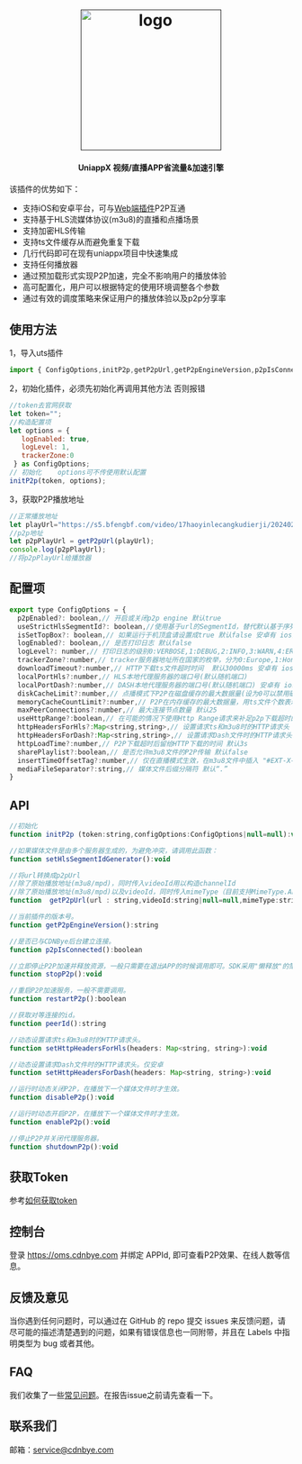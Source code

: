 <h1 align="center"><a href="" target="_blank" rel="noopener noreferrer"><img width="250" src="https://www.cdnbye.com/img/logo.png" alt="logo"></a></h1>
<h4 align="center">UniappX 视频/直播APP省流量&加速引擎</h4>


该插件的优势如下：
- 支持iOS和安卓平台，可与[Web端插件](https://gitee.com/cdnbye/hlsjs-p2p-engine)P2P互通
- 支持基于HLS流媒体协议(m3u8)的直播和点播场景
- 支持加密HLS传输
- 支持ts文件缓存从而避免重复下载
- 几行代码即可在现有uniappx项目中快速集成
- 支持任何播放器
- 通过预加载形式实现P2P加速，完全不影响用户的播放体验
- 高可配置化，用户可以根据特定的使用环境调整各个参数
- 通过有效的调度策略来保证用户的播放体验以及p2p分享率

## 使用方法
1，导入uts插件
```javascript
import { ConfigOptions,initP2p,getP2pUrl,getP2pEngineVersion,p2pIsConnected,stopP2p } from "@/uni_modules/cdnbye-swarmcloud";
```

2，初始化插件，必须先初始化再调用其他方法 否则报错
```javascript
//token去官网获取
let token="";
//构造配置项
let options = {
   logEnabled: true,
   logLevel: 1,
   trackerZone:0
 } as ConfigOptions;
// 初始化    options可不传使用默认配置
initP2p(token, options);
```

3，获取P2P播放地址
```javascript
//正常播放地址
let playUrl="https://s5.bfengbf.com/video/17haoyinlecangkudierji/20240216/index.m3u8";
//p2p地址
let p2pPlayUrl = getP2pUrl(playUrl);
console.log(p2pPlayUrl);
//将p2pPlayUrl给播放器
```

## 配置项
```javascript
export type ConfigOptions = {
  p2pEnabled?: boolean,// 开启或关闭p2p engine 默认true
  useStrictHlsSegmentId?: boolean,//使用基于url的SegmentId，替代默认基于序列号的 默认false
  isSetTopBox?: boolean,// 如果运行于机顶盒请设置成true 默认false 安卓有 ios没有
  logEnabled?: boolean,// 是否打印日志 默认false
  logLevel?: number,// 打印日志的级别0:VERBOSE,1:DEBUG,2:INFO,3:WARN,4:ERROR 默认3
  trackerZone?:number,// tracker服务器地址所在国家的枚举，分为0:Europe,1:HongKong,2:USA 默认0
  downloadTimeout?:number,// HTTP下载ts文件超时时间  默认30000ms 安卓有 ios没有
  localPortHls?:number,// HLS本地代理服务器的端口号(默认随机端口)
  localPortDash?:number,// DASH本地代理服务器的端口号(默认随机端口) 安卓有 ios没有
  diskCacheLimit?:number,// 点播模式下P2P在磁盘缓存的最大数据量(设为0可以禁用磁盘缓存) 默认2000*1024*1024
  memoryCacheCountLimit?:number,// P2P在内存缓存的最大数据量，用ts文件个数表示 默认15
  maxPeerConnections?:number,// 最大连接节点数量 默认25
  useHttpRange?:boolean,// 在可能的情况下使用Http Range请求来补足p2p下载超时的剩余部分数据 默认true
  httpHeadersForHls?:Map<string,string>,// 设置请求ts和m3u8时的HTTP请求头 默认null
  httpHeadersForDash?:Map<string,string>,// 设置请求Dash文件时的HTTP请求头 默认null 安卓有 ios没有
  httpLoadTime?:number,// P2P下载超时后留给HTTP下载的时间 默认3s
  sharePlaylist?:boolean,// 是否允许m3u8文件的P2P传输 默认false
  insertTimeOffsetTag?:number,// 仅在直播模式生效，在m3u8文件中插入 "#EXT-X-START:TIME-OFFSET=[timeOffset]"，强制播放器从某个位置开始加载，其中 [timeOffset] 是在播放列表的偏移量，如果为负则从播放列表结尾往前偏移（单位：秒）
  mediaFileSeparator?:string,// 媒体文件后缀分隔符 默认“.”
}
```

## API
```javascript
//初始化
function initP2p (token:string,configOptions:ConfigOptions|null=null):void

//如果媒体文件是由多个服务器生成的，为避免冲突，请调用此函数：
function setHlsSegmentIdGenerator():void

//将url转换成p2pUrl
//除了原始播放地址(m3u8/mpd)，同时传入videoId用以构造channelId
//除了原始播放地址(m3u8/mpd)以及videoId，同时传入mimeType（目前支持MimeType.APPLICATION_M3U8和MimeType.APPLICATION_MPD），用于无".m3u8"或".mpd"后缀的url。传入字符串m3u8或mpd
function  getP2pUrl(url : string,videoId:string|null=null,mimeType:string|null=null) : string

//当前插件的版本号。
function getP2pEngineVersion():string

//是否已与CDNBye后台建立连接。
function p2pIsConnected():boolean

//立即停止P2P加速并释放资源，一般只需要在退出APP的时候调用即可。SDK采用"懒释放"的策略，只有在重启p2p的时候才释放资源。对于性能较差的设备起播耗时可能比较明显，建议在视频播放之前提前调用 engine.stopP2p() 。
function stopP2p():void

//重启P2P加速服务，一般不需要调用。
function restartP2p():boolean

//获取对等连接的id。
function peerId():string

//动态设置请求ts和m3u8时的HTTP请求头。
function setHttpHeadersForHls(headers: Map<string, string>):void

//动态设置请求Dash文件时的HTTP请求头。仅安卓
function setHttpHeadersForDash(headers: Map<string, string>):void

//运行时动态关闭P2P，在播放下一个媒体文件时才生效。
function disableP2p():void

//运行时动态开启P2P，在播放下一个媒体文件时才生效。
function enableP2p():void

//停止P2P并关闭代理服务器。
function shutdownP2p():void

```

## 获取Token
参考[如何获取token](https://www.cdnbye.com/cn/bindings.html#%E7%BB%91%E5%AE%9A-app-id-%E5%B9%B6%E8%8E%B7%E5%8F%96token)

## 控制台
登录 https://oms.cdnbye.com 并绑定 APPId, 即可查看P2P效果、在线人数等信息。

## 反馈及意见
当你遇到任何问题时，可以通过在 GitHub 的 repo 提交 issues 来反馈问题，请尽可能的描述清楚遇到的问题，如果有错误信息也一同附带，并且在 Labels 中指明类型为 bug 或者其他。

## FAQ
我们收集了一些[常见问题](https://www.cdnbye.com/faq.html)。在报告issue之前请先查看一下。

## 联系我们
邮箱：service@cdnbye.com
